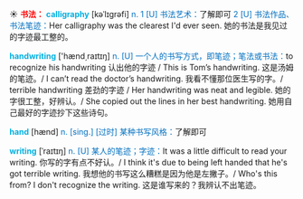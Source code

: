☀ <font color="red">**书法：**</font>
<font color="sky blue">**calligraphy**</font> [kəˈlɪgrəfi]
<font color="#0070c0">n. 1 [U] 书法艺术：</font>了解即可 <font color="#0070c0">2 [U] 书法作品、书法笔迹：</font>Her calligraphy was the clearest I'd ever seen. 她的书法是我见过的字迹最工整的。

<font color="sky blue">**handwriting**</font> ['hænd͵raɪtɪŋ] 
<font color="#0070c0">n. [U] 一个人的书写方式，即笔迹；笔法或书法：</font>to recognize his handwriting 认出他的字迹 / This is Tom’s handwriting. 这是汤姆的笔迹。/ I can’t read the doctor’s handwriting. 我看不懂那位医生写的字。/ terrible handwriting 差劲的字迹 / Her handwriting was neat and legible. 她的字很工整，好辨认。/ She copied out the lines in her best handwriting. 她用自己最好的字迹抄下这些诗句。

<font color="sky blue">**hand**</font> [hænd] 
<font color="#0070c0">n. [sing.] [过时] 某种书写风格：</font>了解即可
           
<font color="sky blue">**writing**</font> [ˈraɪtɪŋ]
<font color="#0070c0">n. [U] 某人的笔迹；字迹：</font>It was a little difficult to read your writing. 你写的字有点不好认。/ I think it's due to being left handed that he's got terrible writing. 我想他的书写这么糟糕是因为他是左撇子。/ Who's this from? I don't recognize the writing. 这是谁写来的？我辨认不出笔迹。
 
